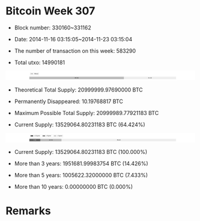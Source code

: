 # Bitcoin Week 307

- Block number: 330160~331162

- Date: 2014-11-16 03:15:05~2014-11-23 03:15:04

- The number of transaction on this week: 583290

- Total utxo: 14990181

![](../images/mined_week307.png)

- Theoretical Total Supply: 20999999.97690000 BTC

- Permanently Disappeared: 10.19768817 BTC

- Maximum Possible Total Supply: 20999989.77921183 BTC

- Current Supply: 13529064.80231183 BTC (64.424%)

![](../images/year_week307.png)


- Current Supply: 13529064.80231183 BTC (100.000%)

- More than 3 years: 1951681.99983754 BTC (14.426%)

- More than 5 years: 1005622.32000000 BTC (7.433%)

- More than 10 years: 0.00000000 BTC (0.000%)

# Remarks

